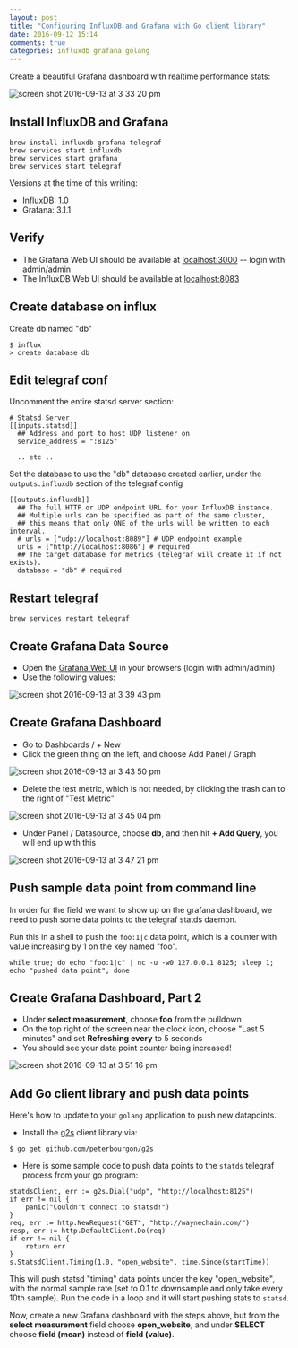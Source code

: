 ```yaml
---
layout: post
title: "Configuring InfluxDB and Grafana with Go client library"
date: 2016-09-12 15:14
comments: true
categories: influxdb grafana golang
---
```


Create a beautiful Grafana dashboard with realtime performance stats:

![screen shot 2016-09-13 at 3 33 20 pm](https://cloud.githubusercontent.com/assets/296876/18493836/730085b0-79c7-11e6-9236-50dd3d4c72d4.png)


## Install InfluxDB and Grafana

```
brew install influxdb grafana telegraf
brew services start influxdb
brew services start grafana
brew services start telegraf
```

Versions at the time of this writing:

* InfluxDB: 1.0
* Grafana: 3.1.1

## Verify

* The Grafana Web UI should be available at [localhost:3000](http://localhost:3000/) -- login with admin/admin
* The InfluxDB Web UI should be available at [localhost:8083](http://localhost:8083/)

## Create database on influx

Create db named "db"

```
$ influx
> create database db
```

## Edit telegraf conf

Uncomment the entire statsd server section:

```
# Statsd Server
[[inputs.statsd]]
  ## Address and port to host UDP listener on
  service_address = ":8125"

  .. etc .. 
```

Set the database to use the "db" database created earlier, under the `outputs.influxdb` section of the telegraf config

```
[[outputs.influxdb]]
  ## The full HTTP or UDP endpoint URL for your InfluxDB instance.
  ## Multiple urls can be specified as part of the same cluster,
  ## this means that only ONE of the urls will be written to each interval.
  # urls = ["udp://localhost:8089"] # UDP endpoint example
  urls = ["http://localhost:8086"] # required
  ## The target database for metrics (telegraf will create it if not exists).
  database = "db" # required
```

## Restart telegraf

```
brew services restart telegraf
```

## Create Grafana Data Source

* Open the [Grafana Web UI](http://localhost:3000/) in your browsers (login with admin/admin)
* Use the following values:

![screen shot 2016-09-13 at 3 39 43 pm](https://cloud.githubusercontent.com/assets/296876/18494027/a87adcf8-79c8-11e6-912b-a5e5a82dad14.png)


## Create Grafana Dashboard

* Go to Dashboards / + New
* Click the green thing on the left, and choose Add Panel / Graph

![screen shot 2016-09-13 at 3 43 50 pm](https://cloud.githubusercontent.com/assets/296876/18494074/f230784e-79c8-11e6-9ab0-bc284b9e01f5.png)

* Delete the test metric, which is not needed, by clicking the trash can to the right of "Test Metric"

![screen shot 2016-09-13 at 3 45 04 pm](https://cloud.githubusercontent.com/assets/296876/18494109/1a927152-79c9-11e6-98f9-f338549ee3d9.png)

* Under Panel / Datasource, choose **db**, and then hit **+ Add Query**, you will end up with this

![screen shot 2016-09-13 at 3 47 21 pm](https://cloud.githubusercontent.com/assets/296876/18494180/7b8f9570-79c9-11e6-93c0-3f721d93002a.png)


## Push sample data point from command line

In order for the field we want to show up on the grafana dashboard, we need to push some data points to the telegraf statds daemon.

Run this in a shell to push the `foo:1|c` data point, which is a counter with value increasing by 1 on the key named "foo".

```
while true; do echo "foo:1|c" | nc -u -w0 127.0.0.1 8125; sleep 1; echo "pushed data point"; done
```

## Create Grafana Dashboard, Part 2

* Under **select measurement**, choose **foo** from the pulldown
* On the top right of the screen near the clock icon, choose "Last 5 minutes" and set **Refreshing every** to 5 seconds
* You should see your data point counter being increased!

![screen shot 2016-09-13 at 3 51 16 pm](https://cloud.githubusercontent.com/assets/296876/18494256/f45fe55e-79c9-11e6-9663-abf9db7e7299.png)


## Add Go client library and push data points

Here's how to update to your `golang` application to push new datapoints.

* Install the [g2s](github.com/peterbourgon/g2s) client library via:

```
$ go get github.com/peterbourgon/g2s
```

* Here is some sample code to push data points to the `statds` telegraf process from your go program:

```
statdsClient, err := g2s.Dial("udp", "http://localhost:8125")
if err != nil {
	panic("Couldn't connect to statsd!")
}
req, err := http.NewRequest("GET", "http://waynechain.com/")
resp, err := http.DefaultClient.Do(req)
if err != nil {
	return err
}
s.StatsdClient.Timing(1.0, "open_website", time.Since(startTime))
```

This will push statsd "timing" data points under the key "open_website", with the normal sample rate (set to 0.1 to downsample and only take every 10th sample).  Run the code in a loop and it will start pushing stats to `statsd`.

Now, create a new Grafana dashboard with the steps above, but from the **select measurement** field choose **open_website**, and under **SELECT** choose **field (mean)** instead of **field (value)**.  
